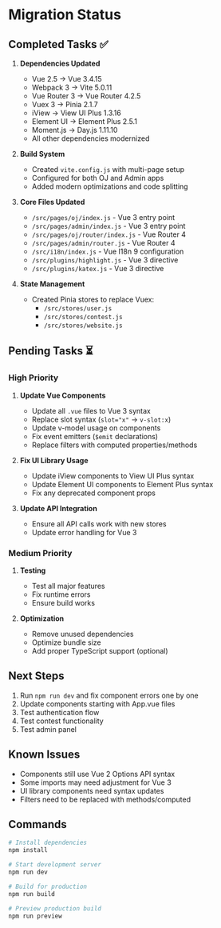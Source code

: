 # Migration Status

## Completed Tasks ✅

1. **Dependencies Updated**
   - Vue 2.5 → Vue 3.4.15
   - Webpack 3 → Vite 5.0.11
   - Vue Router 3 → Vue Router 4.2.5
   - Vuex 3 → Pinia 2.1.7
   - iView → View UI Plus 1.3.16
   - Element UI → Element Plus 2.5.1
   - Moment.js → Day.js 1.11.10
   - All other dependencies modernized

2. **Build System**
   - Created `vite.config.js` with multi-page setup
   - Configured for both OJ and Admin apps
   - Added modern optimizations and code splitting

3. **Core Files Updated**
   - `/src/pages/oj/index.js` - Vue 3 entry point
   - `/src/pages/admin/index.js` - Vue 3 entry point
   - `/src/pages/oj/router/index.js` - Vue Router 4
   - `/src/pages/admin/router.js` - Vue Router 4
   - `/src/i18n/index.js` - Vue I18n 9 configuration
   - `/src/plugins/highlight.js` - Vue 3 directive
   - `/src/plugins/katex.js` - Vue 3 directive

4. **State Management**
   - Created Pinia stores to replace Vuex:
     - `/src/stores/user.js`
     - `/src/stores/contest.js`
     - `/src/stores/website.js`

## Pending Tasks ⏳

### High Priority
1. **Update Vue Components**
   - Update all `.vue` files to Vue 3 syntax
   - Replace slot syntax (`slot="x"` → `v-slot:x`)
   - Update v-model usage on components
   - Fix event emitters (`$emit` declarations)
   - Replace filters with computed properties/methods

2. **Fix UI Library Usage**
   - Update iView components to View UI Plus syntax
   - Update Element UI components to Element Plus syntax
   - Fix any deprecated component props

3. **Update API Integration**
   - Ensure all API calls work with new stores
   - Update error handling for Vue 3

### Medium Priority
1. **Testing**
   - Test all major features
   - Fix runtime errors
   - Ensure build works

2. **Optimization**
   - Remove unused dependencies
   - Optimize bundle size
   - Add proper TypeScript support (optional)

## Next Steps

1. Run `npm run dev` and fix component errors one by one
2. Update components starting with App.vue files
3. Test authentication flow
4. Test contest functionality
5. Test admin panel

## Known Issues

- Components still use Vue 2 Options API syntax
- Some imports may need adjustment for Vue 3
- UI library components need syntax updates
- Filters need to be replaced with methods/computed

## Commands

```bash
# Install dependencies
npm install

# Start development server
npm run dev

# Build for production
npm run build

# Preview production build
npm run preview
```